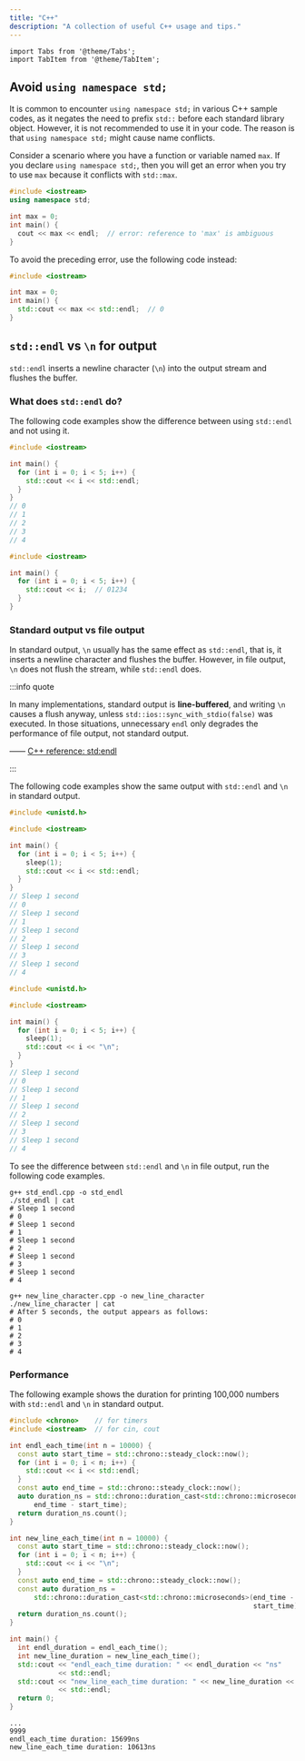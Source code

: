 ```yaml
---
title: "C++"
description: "A collection of useful C++ usage and tips."
---
```


```mdx-code-block
import Tabs from '@theme/Tabs';
import TabItem from '@theme/TabItem';
```

## Avoid `using namespace std;`

It is common to encounter `using namespace std;` in various C++ sample codes, as it negates the need to prefix `std::` before each standard library object. However, it is not recommended to use it in your code. The reason is that `using namespace std;` might cause name conflicts.

Consider a scenario where you have a function or variable named `max`. If you declare `using namespace std;`, then you will get an error when you try to use `max` because it conflicts with `std::max`.

```cpp
#include <iostream>
using namespace std;

int max = 0;
int main() {
  cout << max << endl;  // error: reference to 'max' is ambiguous
}
```

<codapi-snippet sandbox="cpp" editor="basic" init-delay="500">
</codapi-snippet>

To avoid the preceding error, use the following code instead:

```cpp
#include <iostream>

int max = 0;
int main() {
  std::cout << max << std::endl;  // 0
}
```

<codapi-snippet sandbox="cpp" editor="basic" init-delay="500">
</codapi-snippet>

## `std::endl` vs `\n` for output

`std::endl` inserts a newline character (`\n`) into the output stream and flushes the buffer.

### What does `std::endl` do?

The following code examples show the difference between using `std::endl` and not using it.

<Tabs>
  <TabItem label="Output with std::endl" value="std_endl">

  ```cpp
  #include <iostream>
  
  int main() {
    for (int i = 0; i < 5; i++) {
      std::cout << i << std::endl;
    }
  }
  // 0
  // 1
  // 2
  // 3
  // 4
  ```
  <codapi-snippet sandbox="cpp" editor="basic" init-delay="500">
  </codapi-snippet>

  </TabItem>
  <TabItem label="Output without std::endl" value="non_std_endl">

  ```cpp
  #include <iostream>
  
  int main() {
    for (int i = 0; i < 5; i++) {
      std::cout << i;  // 01234
    }
  }
  ```
  <codapi-snippet sandbox="cpp" editor="basic" init-delay="500">
  </codapi-snippet>

  </TabItem>

</Tabs>

### Standard output vs file output

In standard output, `\n` usually has the same effect as `std::endl`, that is, it inserts a newline character and flushes the buffer. However, in file output, `\n` does not flush the stream, while `std::endl` does.

:::info quote

In many implementations, standard output is **line-buffered**, and writing `\n` causes a flush anyway, unless `std::ios::sync_with_stdio(false)` was executed. In those situations, unnecessary `endl` only degrades the performance of file output, not standard output.

—— [C++ reference: std:endl](https://en.cppreference.com/w/cpp/io/manip/endl)

:::

The following code examples show the same output with `std::endl` and `\n` in standard output.

<Tabs>
  <TabItem label="Use std::endl in standard output" value="std_endl_std_out">

  ```cpp name="std_endl.cpp"
  #include <unistd.h>
  
  #include <iostream>
  
  int main() {
    for (int i = 0; i < 5; i++) {
      sleep(1);
      std::cout << i << std::endl;
    }
  }
  // Sleep 1 second
  // 0
  // Sleep 1 second
  // 1
  // Sleep 1 second
  // 2
  // Sleep 1 second
  // 3
  // Sleep 1 second
  // 4
  ```

  </TabItem>
  <TabItem label="Use new line character in standard output" value="new_line_std_out">

  ```cpp name="new_line_character.cpp"
  #include <unistd.h>
  
  #include <iostream>
  
  int main() {
    for (int i = 0; i < 5; i++) {
      sleep(1);
      std::cout << i << "\n";
    }
  }
  // Sleep 1 second
  // 0
  // Sleep 1 second
  // 1
  // Sleep 1 second
  // 2
  // Sleep 1 second
  // 3
  // Sleep 1 second
  // 4
  ```

  </TabItem>
</Tabs>

To see the difference between `std::endl` and `\n` in file output, run the following code examples.

<Tabs>
  <TabItem label="Use std::endl in file output" value="std_endl_file_out">

  ```shell
  g++ std_endl.cpp -o std_endl
  ./std_endl | cat
  # Sleep 1 second
  # 0
  # Sleep 1 second
  # 1
  # Sleep 1 second
  # 2
  # Sleep 1 second
  # 3
  # Sleep 1 second
  # 4
  ```

  </TabItem>
  <TabItem label="Use new line character in file output" value="new_line_file_out">

  ```shell
  g++ new_line_character.cpp -o new_line_character
  ./new_line_character | cat
  # After 5 seconds, the output appears as follows:
  # 0
  # 1
  # 2
  # 3
  # 4
  ```

  </TabItem>
</Tabs>

### Performance

The following example shows the duration for printing 100,000 numbers with `std::endl` and `\n` in standard output.

<Tabs>
  <TabItem label="Code" value="code">

  ```cpp
  #include <chrono>    // for timers
  #include <iostream>  // for cin, cout
  
  int endl_each_time(int n = 10000) {
    const auto start_time = std::chrono::steady_clock::now();
    for (int i = 0; i < n; i++) {
      std::cout << i << std::endl;
    }
    const auto end_time = std::chrono::steady_clock::now();
    auto duration_ns = std::chrono::duration_cast<std::chrono::microseconds>(
        end_time - start_time);
    return duration_ns.count();
  }
  
  int new_line_each_time(int n = 10000) {
    const auto start_time = std::chrono::steady_clock::now();
    for (int i = 0; i < n; i++) {
      std::cout << i << "\n";
    }
    const auto end_time = std::chrono::steady_clock::now();
    const auto duration_ns =
        std::chrono::duration_cast<std::chrono::microseconds>(end_time -
                                                              start_time);
    return duration_ns.count();
  }
  
  int main() {
    int endl_duration = endl_each_time();
    int new_line_duration = new_line_each_time();
    std::cout << "endl_each_time duration: " << endl_duration << "ns"
              << std::endl;
    std::cout << "new_line_each_time duration: " << new_line_duration << "ns"
              << std::endl;
    return 0;
  }
  ```

  </TabItem>
  <TabItem label="Output" value="output">

  ```shell
  ...
  9999
  endl_each_time duration: 15699ns
  new_line_each_time duration: 10613ns
  ```

  </TabItem>
</Tabs>
